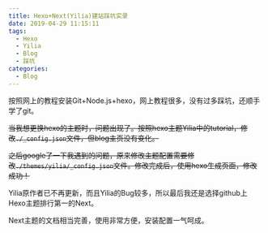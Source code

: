 ```yaml
---
title: Hexo+Next(Yilia)建站踩坑实录
date: 2019-04-29 11:15:11
tags:
  - Hexo
  - Yilia
  - Blog
  - 踩坑
categories: 
  - Blog
---
```


按照网上的教程安装Git+Node.js+hexo，网上教程很多，没有过多踩坑，还顺手学了git。

~~当我想更换hexo的主题时，问题出现了。按照hexo主题Yilia中的tutorial，修改`./_config.json`文件，但blog主页没有变化。~~

~~之后google了一下我遇到的问题，原来修改主题配置需要修改`./themes/yilia/_config.json`文件。修改完成后，使用hexo生成页面，修改成功！~~

Yilia原作者已不再更新，而且Yilia的Bug较多，所以最后我还是选择github上Hexo主题排行第一的Next。

Next主题的文档相当完善，使用非常方便，安装配置一气呵成。
